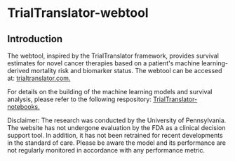 # TrialTranslator-webtool

## Introduction
The webtool, inspired by the TrialTranslator framework, provides survival estimates for novel cancer therapies based on a patient's machine learning-derived mortality risk and biomarker status. The webtool can be accessed at: [trialtranslator.com.](https://www.trialtranslator.com)

For details on the building of the machine learning models and survival analysis, please refer to the following respository: [TrialTranslator-notebooks.](https://github.com/xavier-orcutt/TrialTransaltor-notebooks)

Disclaimer: The research was conducted by the University of Pennsylvania. The website has not undergone evaluation by the FDA as a clinical decision support tool. In addition, it has not been retrained for recent developments in the standard of care. Please be aware the model and its performance are not regularly monitored in accordance with any performance metric.


